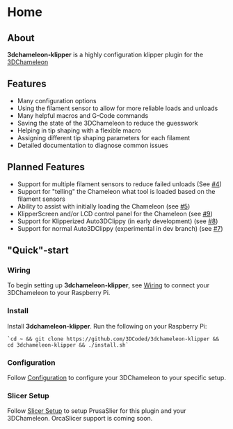 # Home

## About

**3dchameleon-klipper** is a highly configuration klipper plugin for the [3DChameleon](https://3dchameleon.com)

## Features

- Many configuration options
- Using the filament sensor to allow for more reliable loads and unloads
- Many helpful macros and G-Code commands
- Saving the state of the 3DChameleon to reduce the guesswork
- Helping in tip shaping with a flexible macro
- Assigning different tip shaping parameters for each filament
- Detailed documentation to diagnose common issues

## Planned Features

- Support for multiple filament sensors to reduce failed unloads (See [#4](https://github.com/3DCoded/3dchameleon-klipper/issues/4))
- Support for "telling" the Chameleon what tool is loaded based on the filament sensors
- Ability to assist with initially loading the Chameleon (see [#5](https://github.com/3DCoded/3dchameleon-klipper/issues/5))
- KlipperScreen and/or LCD control panel for the Chameleon (see [#9](https://github.com/3DCoded/3dchameleon-klipper/issues/9))
- Support for Klipperized Auto3DClippy (in early development) (see [#8](https://github.com/3DCoded/3dchameleon-klipper/issues/8))
- Support for normal Auto3DClippy (experimental in dev branch) (see [#7](https://github.com/3DCoded/3dchameleon-klipper/issues/7))


## "Quick"-start

### Wiring

To begin setting up **3dchameleon-klipper**, see [Wiring](wiring.md) to connect your 3DChameleon to your Raspberry Pi.

### Install

Install **3dchameleon-klipper**. Run the following on your Raspberry Pi:

    `cd ~ && git clone https://github.com/3DCoded/3dchameleon-klipper && cd 3dchameleon-klipper && ./install.sh`

### Configuration

Follow [Configuration](configuration.md) to configure your 3DChameleon to your specific setup.

### Slicer Setup

Follow [Slicer Setup](slicersetup.md) to setup PrusaSlier for this plugin and your 3DChameleon. OrcaSlicer support is coming soon.